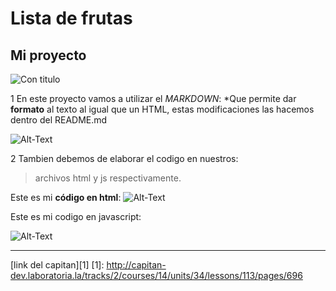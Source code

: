 # Lista de frutas
## Mi proyecto 


![Con titulo](assets/fruta.jpg "frutas")

1 En este proyecto vamos a utilizar el *MARKDOWN*:
	*Que permite dar **formato** al texto al igual que un HTML, estas modificaciones las hacemos dentro del README.md


![Alt-Text](assets/markdown.png)

2 Tambien debemos de elaborar el codigo en nuestros:
> archivos html y js respectivamente.


Este es mi **código en html**:
![Alt-Text](assets/html.png)


Este es mi codigo en javascript:

![Alt-Text](assets//js.png)

***
[link del capitan][1]
[1]: http://capitan-dev.laboratoria.la/tracks/2/courses/14/units/34/lessons/113/pages/696

